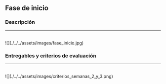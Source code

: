 ## Fase de inicio

### Descripción
---
<br>
![](./../../assets/images/fase_inicio.jpg)

### Entregables y criterios de evaluación
---
<br>
![](./../../assets/images/criterios_semanas_2_y_3.png)
